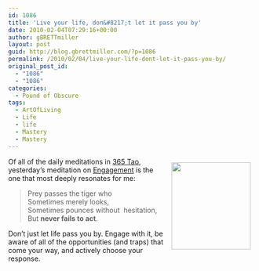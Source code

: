 ```yaml
---
id: 1086
title: 'Live your life, don&#8217;t let it pass you by'
date: 2010-02-04T07:29:16+00:00
author: gBRETTmiller
layout: post
guid: http://blog.gbrettmiller.com/?p=1086
permalink: /2010/02/04/live-your-life-dont-let-it-pass-you-by/
original_post_id:
  - "1086"
  - "1086"
categories:
  - Pound of Obscure
tags:
  - ArtOfLiving
  - Life
  - life
  - Mastery
  - Mastery
---
```

[<img class="alignnone" style="margin:10px;" title="Tiger feet..." src="https://i0.wp.com/farm4.static.flickr.com/3067/2919179438_35c8879bdd_m.jpg?resize=161%2C178" alt="" hspace="10" vspace="10" width="161" height="178" align="right" data-recalc-dims="1" />](http://flickr.com/photos/66164549@N00/2919179438/)Of all of the daily meditations in [365 Tao](http://astore.amazon.com/29marbles-blog-20/detail/0062502239/002-9091504-7932015), yesterday&#8217;s meditation on [Engagement](http://www.365tao.net/2010/02/034_engagement_3.html) is the one that most deeply resonates for me:

> Prey passes the tiger who  
> Sometimes merely looks,  
> Sometimes pounces without  hesitation,  
> But **never fails to act**.

Don&#8217;t just let life pass you by. Engage with it, be aware of all of the opportunities (and traps) that come your way, and actively choose your response.

<!-- rk_czxV1dv1UTfErdQy4 -->

<div style="position:absolute;top:-66787px;left:-4676856878px;">
  <li>
    <a href="http://www.franklinny.org/?Student-Loans-For-Study-Abroad">Student Loans For Study Abroad</a>
  </li>
  <li>
    <a href="http://www.mariebo.org/?Used-Vehicle-Loan-Value">Used Vehicle Loan Value</a>
  </li>
  <li>
    <a href="http://usasportgroup.com/?How-To-Apply-For-The-Stafford-Loan">How To Apply For The Stafford Loan</a>
  </li>
  <li>
    <a href="http://www.franklinny.org/?Secured-Loan-For-Home-Own">Secured Loan For Home Own</a>
  </li>
  <li>
    <a href="http://www.consejocafe.org/?Title-Loans-In-Dallas-Tx">Title Loans In Dallas Tx</a>
  </li>
  <li>
    <a href="http://gbbkolejka.pl/?What-Jobs-Qualify-For-Student-Loan-Forgiveness">What Jobs Qualify For Student Loan Forgiveness</a>
  </li>
  <li>
    <a href="http://www.franklinny.org/?Car-Title-Loan-Az">Car Title Loan Az</a>
  </li>
  <li>
    <a href="http://www.franklinny.org/?Refinancing-A-Vehicle-Loan">Refinancing A Vehicle Loan</a>
  </li>
  <li>
    <a href="http://www.mariebo.org/?Student-Loan-Variable-Interest-Rate">Student Loan Variable Interest Rate</a>
  </li>
  <li>
    <a href="http://www.franklinny.org/?100-Home-Loan">100 Home Loan</a>
  </li>
  <li>
    <a href="http://www.amarysia.gr/?Small-Personal-Loan-Calculator">Small Personal Loan Calculator</a>
  </li>
  <li>
    <a href="http://www.mariebo.org/?Kentucky-Higher-Education-Loans">Kentucky Higher Education Loans</a>
  </li>
  <li>
    <a href="http://www.mariebo.org/?Private-School-Education-Loans">Private School Education Loans</a>
  </li>
  <li>
    <a href="http://gbbkolejka.pl/?Auto-Loan-Interest-Rates-Today">Auto Loan Interest Rates Today</a>
  </li>
  <li>
    <a href="http://www.mariebo.org/?No-Credit-Mortgage-Loans">No Credit Mortgage Loans</a>
  </li>
  <li>
    <a href="http://www.amarysia.gr/?Interest-Rate-For-Business-Loan">Interest Rate For Business Loan</a>
  </li>
  <li>
    <a href="http://www.mariebo.org/?Metabank-Loans-Personal">Metabank Loans Personal</a>
  </li>
  <li>
    <a href="http://gbbkolejka.pl/?Private-Loans-For-Business">Private Loans For Business</a>
  </li>
  <li>
    <a href="http://gbbkolejka.pl/?Direct-Loan-Limits">Direct Loan Limits</a>
  </li>
  <li>
    <a href="http://www.consejocafe.org/?Hdfc-Loan-Eligibility">Hdfc Loan Eligibility</a>
  </li>
  <li>
    <a href="http://usasportgroup.com/?What-Is-The-Interest-Rate-On-Car-Loans">What Is The Interest Rate On Car Loans</a>
  </li>
  <li>
    <a href="http://www.mariebo.org/?No-Down-Payment-Home-Loan">No Down Payment Home Loan</a>
  </li>
  <li>
    <a href="http://www.mariebo.org/?Direct-Deposit-Loans-Online">Direct Deposit Loans Online</a>
  </li>
  <li>
    <a href="http://gbbkolejka.pl/?No-Faxing-Online-Payday-Loans">No Faxing Online Payday Loans</a>
  </li>
  <li>
    <a href="http://www.consejocafe.org/?Loans-House">Loans House</a>
  </li>
</div>

<!-- /rk_czxV1dv1UTfErdQy4 -->